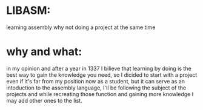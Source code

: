 # LIBASM:
learning assembly why not doing a project at the same time
# why and what:
 in my opinion and after a year in 1337 I bilieve that learning by doing is the best way to gain the knowledge you need, so I dicided to start with a project even if it's far from my position now as a student, but it can serve as an intoduction to the assembly language, I'll be following the subject of the projects and while recreating those function and gaining more knowledge I may add other ones to the list.
